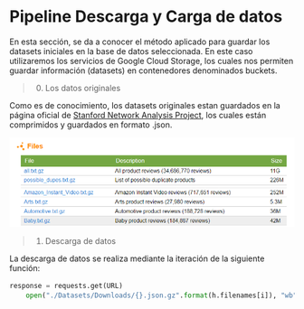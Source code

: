 # Pipeline Descarga y Carga de datos

En esta sección, se da a conocer el método aplicado para guardar los datasets iniciales en la base de datos seleccionada. En este caso utilizaremos los servicios de Google Cloud Storage, los cuales nos permiten guardar información (datasets) en contenedores denominados buckets.

> 0. Los datos originales

Como es de conocimiento, los datasets originales estan guardados en la página oficial de [Stanford Network Analysis Project](http://snap.stanford.edu/data/web-Amazon.html), los cuales están comprimidos y guardados en formato .json.

![1666739501212](image/README/1666739501212.png)

> 1. Descarga de datos

La descarga de datos se realiza mediante la iteración de la siguiente función:

```python
response = requests.get(URL)
    open("./Datasets/Downloads/{}.json.gz".format(h.filenames[i]), "wb").write(response.content)
```

